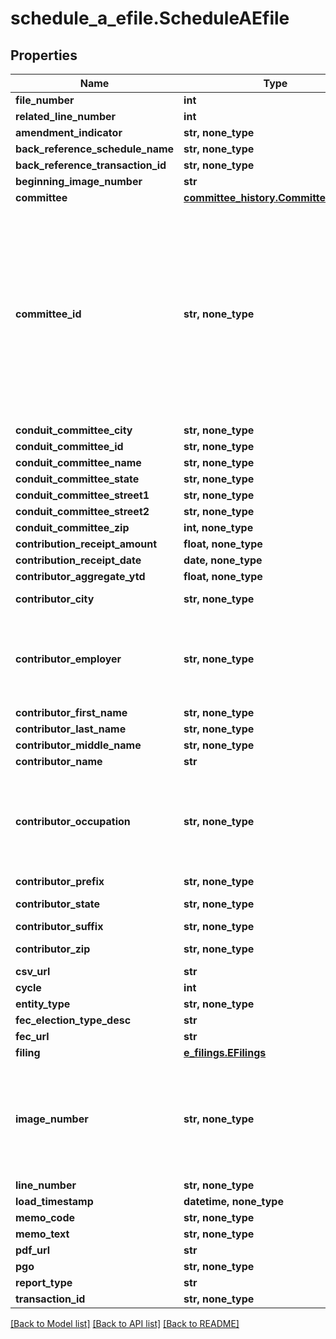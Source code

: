 # schedule_a_efile.ScheduleAEfile

## Properties
Name | Type | Description | Notes
------------ | ------------- | ------------- | -------------
**file_number** | **int** |  |
**related_line_number** | **int** |  |
**amendment_indicator** | **str, none_type** |  | [optional]
**back_reference_schedule_name** | **str, none_type** |  | [optional]
**back_reference_transaction_id** | **str, none_type** |  | [optional]
**beginning_image_number** | **str** |  | [optional]
**committee** | [**committee_history.CommitteeHistory**](CommitteeHistory.md) |  | [optional]
**committee_id** | **str, none_type** |  A unique identifier assigned to each committee or filer registered with the FEC. In general committee id&#39;s begin with the letter C which is followed by eight digits.  | [optional]
**conduit_committee_city** | **str, none_type** |  | [optional]
**conduit_committee_id** | **str, none_type** |  | [optional]
**conduit_committee_name** | **str, none_type** |  | [optional]
**conduit_committee_state** | **str, none_type** |  | [optional]
**conduit_committee_street1** | **str, none_type** |  | [optional]
**conduit_committee_street2** | **str, none_type** |  | [optional]
**conduit_committee_zip** | **int, none_type** |  | [optional]
**contribution_receipt_amount** | **float, none_type** |  | [optional]
**contribution_receipt_date** | **date, none_type** |  | [optional]
**contributor_aggregate_ytd** | **float, none_type** |  | [optional]
**contributor_city** | **str, none_type** | City of contributor | [optional]
**contributor_employer** | **str, none_type** | Employer of contributor, filers need to make an effort to gather this information | [optional]
**contributor_first_name** | **str, none_type** |  | [optional]
**contributor_last_name** | **str, none_type** |  | [optional]
**contributor_middle_name** | **str, none_type** |  | [optional]
**contributor_name** | **str** |  | [optional]
**contributor_occupation** | **str, none_type** | Occupation of contributor, filers need to make an effort to gather this information | [optional]
**contributor_prefix** | **str, none_type** |  | [optional]
**contributor_state** | **str, none_type** | State of contributor | [optional]
**contributor_suffix** | **str, none_type** |  | [optional]
**contributor_zip** | **str, none_type** | Zip code of contributor | [optional]
**csv_url** | **str** |  | [optional]
**cycle** | **int** |  | [optional]
**entity_type** | **str, none_type** |  | [optional]
**fec_election_type_desc** | **str** |  | [optional]
**fec_url** | **str** |  | [optional]
**filing** | [**e_filings.EFilings**](EFilings.md) |  | [optional]
**image_number** | **str, none_type** |  An unique identifier for each page where the electronic or paper filing is reported.  | [optional]
**line_number** | **str, none_type** |  | [optional]
**load_timestamp** | **datetime, none_type** |  | [optional]
**memo_code** | **str, none_type** |  | [optional]
**memo_text** | **str, none_type** |  | [optional]
**pdf_url** | **str** |  | [optional]
**pgo** | **str, none_type** |  | [optional]
**report_type** | **str** |  | [optional]
**transaction_id** | **str, none_type** |  | [optional]

[[Back to Model list]](../README.md#documentation-for-models) [[Back to API list]](../README.md#documentation-for-api-endpoints) [[Back to README]](../README.md)
